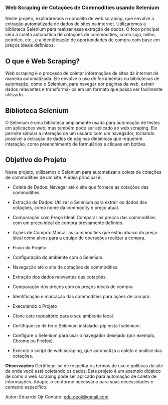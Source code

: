 ### Web Scraping de Cotações de Commodities usando Selenium
Neste projeto, exploraremos o conceito de web scraping, que envolve a extração automatizada de dados de sites na internet. Utilizaremos a biblioteca Selenium para realizar essa extração de dados. O foco principal será a coleta automática de cotações de commodities, como soja, milho, petróleo, etc., e a identificação de oportunidades de compra com base em preços ideais definidos.

## O que é Web Scraping?
Web scraping é o processo de coletar informações de sites da internet de maneira automatizada. Ele envolve o uso de ferramentas ou bibliotecas de automação, como o Selenium, para navegar por páginas da web, extrair dados relevantes e transformá-los em um formato que possa ser facilmente utilizado.

## Biblioteca Selenium
O Selenium é uma biblioteca amplamente usada para automação de testes em aplicações web, mas também pode ser aplicado ao web scraping. Ele permite simular a interação de um usuário com um navegador, tornando possível a extração de dados de páginas dinâmicas que requerem interação, como preenchimento de formulários e cliques em botões.

## Objetivo do Projeto
Neste projeto, utilizamos o Selenium para automatizar a coleta de cotações de commodities de um site. A ideia principal é:

  - Coleta de Dados: Navegar até o site que fornece as cotações das commodities.
    
  - Extração de Dados: Utilizar o Selenium para extrair os dados das cotações, como nome da commodity e preço atual.
    
  - Comparação com Preço Ideal: Comparar os preços das commodities com um preço ideal de compra previamente definido.
    
  - Ações de Compra: Marcar as commodities que estão abaixo do preço ideal como alvos para a equipe de operações realizar a compra.
    
  - Fluxo do Projeto
    
  - Configuração do ambiente com o Selenium.
    
  - Navegação até o site de cotações de commodities.
    
  - Extração dos dados relevantes das cotações.
    
  - Comparação dos preços com os preços ideais de compra.
    
  - Identificação e marcação das commodities para ações de compra.
    
  - Executando o Projeto
    
  - Clone este repositório para o seu ambiente local.
    
  - Certifique-se de ter o Selenium instalado: pip install selenium.
    
  - Configure o Selenium para usar o navegador desejado (por exemplo, Chrome ou Firefox).
    
  - Execute o script de web scraping, que automatiza a coleta e análise das cotações.
  
**Observações**
Certifique-se de respeitar os termos de uso e políticas do site de onde você está coletando os dados.
Este projeto é um exemplo didático de como o web scraping pode ser aplicado para automação de coleta de informações. Adapte-o conforme necessário para suas necessidades e contexto específico.

Autor: Eduardo Ojr
Contato: edu.deoli@gmail.com
